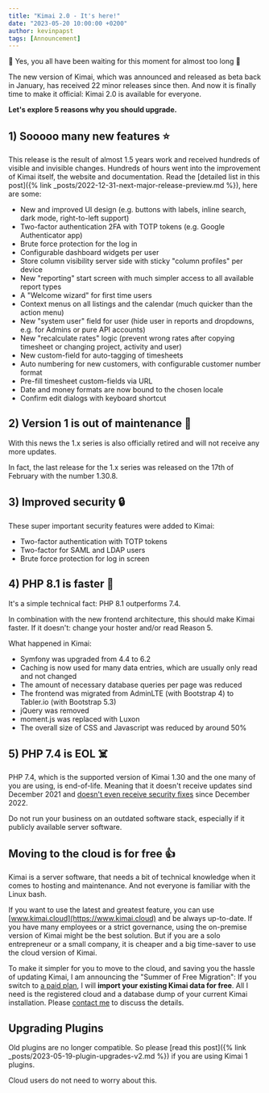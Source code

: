 ```yaml
---
title: "Kimai 2.0 - It's here!"
date: "2023-05-20 10:00:00 +0200"
author: kevinpapst
tags: [Announcement]
---
```


🎉 Yes, you all have been waiting for this moment for almost too long 🎉 

The new version of Kimai, which was announced and released as beta back in January, has received 22 minor releases since then. 
And now it is finally time to make it official: Kimai 2.0 is available for everyone.

**Let's explore 5 reasons why you should upgrade.**

## 1) Sooooo many new features ⭐️

This release is the result of almost 1.5 years work and received hundreds of visible and invisible changes.
Hundreds of hours went into the improvement of Kimai itself, the website and documentation. 
Read the [detailed list in this post]({% link _posts/2022-12-31-next-major-release-preview.md %}), here are some:

- New and improved UI design (e.g. buttons with labels, inline search, dark mode, right-to-left support)
- Two-factor authentication 2FA with TOTP tokens (e.g. Google Authenticator app)
- Brute force protection for the log in
- Configurable dashboard widgets per user
- Store column visibility server side with sticky "column profiles" per device
- New "reporting" start screen with much simpler access to all available report types
- A "Welcome wizard" for first time users
- Context menus on all listings and the calendar (much quicker than the action menu)
- New "system user" field for user (hide user in reports and dropdowns, e.g. for Admins or pure API accounts)
- New "recalculate rates" logic (prevent wrong rates after copying timesheet or changing project, activity and user)
- New custom-field for auto-tagging of timesheets
- Auto numbering for new customers, with configurable customer number format
- Pre-fill timesheet custom-fields via URL
- Date and money formats are now bound to the chosen locale
- Confirm edit dialogs with keyboard shortcut

## 2) Version 1 is out of maintenance 🐛

With this news the 1.x series is also officially retired and will not receive any more updates.

In fact, the last release for the 1.x series was released on the 17th of February with the number 1.30.8.

## 3) Improved security 🔒

These super important security features were added to Kimai:

- Two-factor authentication with TOTP tokens
- Two-factor for SAML and LDAP users
- Brute force protection for log in screen

## 4) PHP 8.1 is faster 🚀

It's a simple technical fact: PHP 8.1 outperforms 7.4.

In combination with the new frontend architecture, this should make Kimai faster. 
If it doesn't: change your hoster and/or read Reason 5.

What happened in Kimai:

- Symfony was upgraded from 4.4 to 6.2
- Caching is now used for many data entries, which are usually only read and not changed 
- The amount of necessary database queries per page was reduced
- The frontend was migrated from AdminLTE (with Bootstrap 4) to Tabler.io (with Bootstrap 5.3)
- jQuery was removed
- moment.js was replaced with Luxon
- The overall size of CSS and Javascript was reduced by around 50%

## 5) PHP 7.4 is EOL ☠️

PHP 7.4, which is the supported version of Kimai 1.30 and the one many of you are using, is end-of-life.
Meaning that it doesn't receive updates sind December 2021 and [doesn't even receive security fixes](https://www.php.net/supported-versions.php) since December 2022.

Do not run your business on an outdated software stack, especially if it publicly available server software. 

## Moving to the cloud is for free 👍

Kimai is a server software, that needs a bit of technical knowledge when it comes to hosting and maintenance.
And not everyone is familiar with the Linux bash. 

If you want to use the latest and greatest feature, you can use [www.kimai.cloud](https://www.kimai.cloud) and be always up-to-date. 
If you have many employees or a strict governance, using the on-premise version of Kimai might be the best solution.
But if you are a solo entrepreneur or a small company, it is cheaper and a big time-saver to use the cloud version of Kimai.

To make it simpler for you to move to the cloud, and saving you the hassle of updating Kimai, I am announcing the "Summer of Free Migration": 
If you switch to [a paid plan](https://www.kimai.cloud/pricing), I will **import your existing Kimai data for free**. 
All I need is the registered cloud and a database dump of your current Kimai installation.
Please [contact me](mailto:support@kimai.cloud) to discuss the details.

## Upgrading Plugins

Old plugins are no longer compatible.
So please [read this post]({% link _posts/2023-05-19-plugin-upgrades-v2.md %}) if you are using Kimai 1 plugins. 
 
Cloud users do not need to worry about this.
